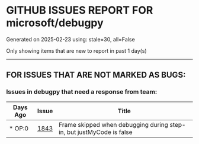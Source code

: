 
# GITHUB ISSUES REPORT FOR microsoft/debugpy


Generated on 2025-02-23 using: stale=30, all=False


Only showing items that are new to report in past 1 day(s)


---

## FOR ISSUES THAT ARE NOT MARKED AS BUGS:


### Issues in debugpy that need a response from team:

| Days Ago | Issue | Title |
| --- | --- | --- |
 | \* OP:0  |[1843](https://github.com/microsoft/debugpy/issues/1843 "Frame skipped when debugging during step-in, but justMyCode is false")  |Frame skipped when debugging during step-in, but justMyCode is false |




















